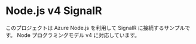 # Node.js v4 SignalR

このプロジェクトは Azure Node.js を利用して SignalR に接続するサンプルです。
Node プログラミングモデル v4 に対応しています。
